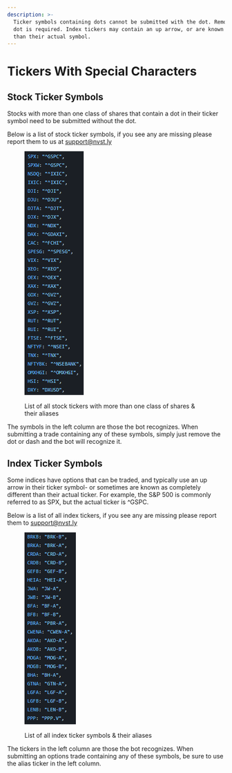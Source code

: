 ```yaml
---
description: >-
  Ticker symbols containing dots cannot be submitted with the dot. Removing the
  dot is required. Index tickers may contain an up arrow, or are known other
  than their actual symbol.
---
```


# Tickers With Special Characters

## Stock Ticker Symbols

Stocks with more than one class of shares that contain a dot in their ticker symbol need to be submitted without the dot.&#x20;

Below is a list of stock ticker symbols, if you see any are missing please report them to us at [support@nvst.ly](mailto:support@nvst.ly)

<figure><img src="../.gitbook/assets/image (2) (1) (1) (1) (1).png" alt=""><figcaption><p>List of all stock tickers with more than one class of shares &#x26; their aliases</p></figcaption></figure>

The symbols in the left column are those the bot recognizes. When submitting a trade containing any of these symbols, simply just remove the dot or dash and the bot will recognize it.

## Index Ticker Symbols

Some indices have options that can be traded, and typically use an up arrow in their ticker symbol- or sometimes are known as completely different than their actual ticker. For example, the S\&P 500 is commonly referred to as SPX, but the actual ticker is ^GSPC.

Below is a list of all index tickers, if you see any are missing please report them to [support@nvst.ly](mailto:support@nvst.ly)

<figure><img src="../.gitbook/assets/image (1) (1) (1) (1) (1) (1) (1) (1).png" alt=""><figcaption><p>List of all index ticker symbols &#x26; their aliases</p></figcaption></figure>

The tickers in the left column are those the bot recognizes. When submitting an options trade containing any of these symbols, be sure to use the alias ticker in the left column.
